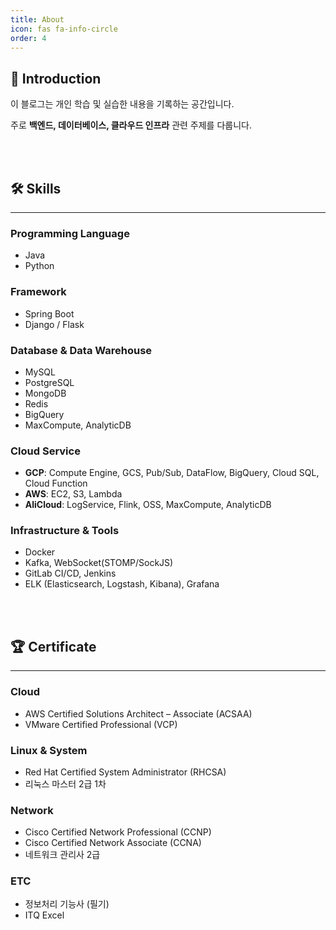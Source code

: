 ```yaml
---
title: About
icon: fas fa-info-circle
order: 4
---
```


## 📌 Introduction
이 블로그는 개인 학습 및 실습한 내용을 기록하는 공간입니다.  

주로 **백엔드, 데이터베이스, 클라우드 인프라** 관련 주제를 다룹니다. 

<br/><br/>

## 🛠️ **Skills**
---
### **Programming Language**
- Java  
- Python  

### **Framework**
- Spring Boot  
- Django / Flask

### **Database & Data Warehouse**
- MySQL  
- PostgreSQL  
- MongoDB  
- Redis  
- BigQuery  
- MaxCompute, AnalyticDB  

### **Cloud Service**
- **GCP**: Compute Engine, GCS, Pub/Sub, DataFlow, BigQuery, Cloud SQL, Cloud Function  
- **AWS**: EC2, S3, Lambda
- **AliCloud**: LogService, Flink, OSS, MaxCompute, AnalyticDB  

### **Infrastructure & Tools**
- Docker
- Kafka, WebSocket(STOMP/SockJS)  
- GitLab CI/CD, Jenkins 
- ELK (Elasticsearch, Logstash, Kibana), Grafana  

<br/><br/>

## 🏆 **Certificate**
---
### **Cloud**
- AWS Certified Solutions Architect – Associate (ACSAA)
- VMware Certified Professional (VCP)

### **Linux & System**
- Red Hat Certified System Administrator (RHCSA)
- 리눅스 마스터 2급 1차

### **Network**
- Cisco Certified Network Professional (CCNP)
- Cisco Certified Network Associate (CCNA)
- 네트워크 관리사 2급

### **ETC**
- 정보처리 기능사 (필기)
- ITQ Excel